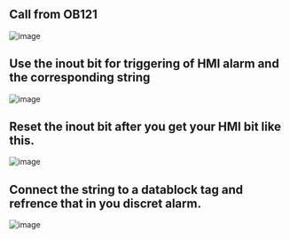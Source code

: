 ## Call from OB121
![image](https://github.com/user-attachments/assets/58542b39-20a0-4167-a290-f158eb7df1e6)

## Use the inout bit for triggering of HMI alarm and the corresponding string

![image](https://github.com/user-attachments/assets/44fac85b-1be8-4d7f-b9bb-23aa4adf1619)

## Reset the inout bit after you get your HMI bit like this.

![image](https://github.com/user-attachments/assets/d941428c-1b43-4d57-8e5e-4b886621e7ab)

## Connect the string to a datablock tag and refrence that in you discret alarm.

![image](https://github.com/user-attachments/assets/20b08be7-a4d0-4491-b23f-ea26f4fa7452)

